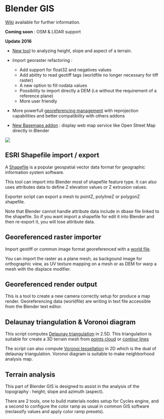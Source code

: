 Blender GIS
==========

[Wiki](https://github.com/domlysz/BlenderGIS/wiki/Install-and-usage) available for further information.

**Coming soon** : OSM & LIDAR support

**Update 2016**

- [New tool](https://github.com/domlysz/BlenderGIS/wiki/Terrain-analysis) to analyzing height, slope and aspect of a terrain.

- Import georaster refactoring :
	- Add support for float32 and negatives values
	- Add abitity to read geotiff tags (worldfile no longer necessary for tiff raster)
	- A new option to fill nodata values
	- Possibility to import directly a DEM (i.e without the requirement of a reference plane)
	- More user friendly


- More powerfull [georeferencing management](https://github.com/domlysz/BlenderGIS/wiki/Gereferencing-management) with reprojection capabilities and better compatibility with others addons

- [New Basemaps addon](https://github.com/domlysz/BlenderGIS/wiki/Basemaps) : display web map service like Open Street Map directly in Blender

![](https://raw.githubusercontent.com/wiki/domlysz/blenderGIS/images/basemaps_demo.gif)


ESRI Shapefile import / export
--------------------

A [Shapefile](http://en.wikipedia.org/wiki/Shapefile) is a popular geospatial vector data format for geographic information system software.

This tool can import into Blender most of shapefile feature type. It can also uses attributes data to define Z elevation values or Z extrusion values.

Exporter script can export a mesh to pointZ, polylineZ or polygonZ shapefile.

Note that Blender cannot handle attribute data include in dbase file linked to the shapefile. So if you want import a shapefile for edit it into Blender and then re-export it, you will lose attribute data.


Georeferenced raster importer
--------------------

Import geotiff or common image format georeferenced with a [world file](http://en.wikipedia.org/wiki/World_file).

You can import the raster as a plane mesh, as backgound image for orthographic view, as UV texture mapping on a mesh or as DEM for warp a mesh with the displace modifier.


Georeferenced render output
--------------------

This is a tool to create a new camera correctly setup for produce a map render. Georeferencing data (worldfile) are writing in text file accessible from the Blender text editor.


Delaunay triangulation & Voronoi diagram
--------------------

This script computes [Delaunay triangulation](http://en.wikipedia.org/wiki/Delaunay_triangulation) in 2.5D. This triangulation is suitable for create a 3D terrain mesh from [points cloud](http://en.wikipedia.org/wiki/Point_cloud) or [contour lines](http://en.wikipedia.org/wiki/Contour_line)

The script can also compute [Voronoi tessellation](http://en.wikipedia.org/wiki/Voronoi) in 2D which is the dual of delaunay triangulation. Voronoi diagram is suitable to make neighborhood analysis map.


Terrain analysis
--------------------

This part of Blender GIS is designed to assist in the analysis of the topography : height, slope and azimuth (aspect).

There are 2 tools, one to build materials nodes setup for Cycles engine, and a second to configure the color ramp as usual in common GIS software (reclassify values and apply color ramp presets).
